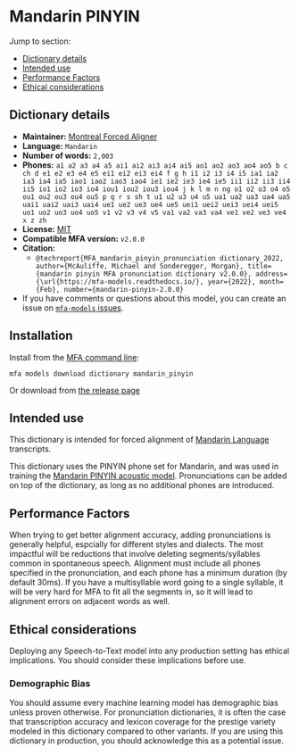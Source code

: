 
# Mandarin PINYIN

Jump to section:

- [Dictionary details](#dictionary-details)
- [Intended use](#intended-use)
- [Performance Factors](#performance-factors)
- [Ethical considerations](#ethical-considerations)

## Dictionary details

- **Maintainer:** [Montreal Forced Aligner](https://montreal-forced-aligner.readthedocs.io/)
- **Language:** `Mandarin`
- **Number of words:** `2,003`
- **Phones:** `a1 a2 a3 a4 a5 ai1 ai2 ai3 ai4 ai5 ao1 ao2 ao3 ao4 ao5 b c ch d e1 e2 e3 e4 e5 ei1 ei2 ei3 ei4 f g h i1 i2 i3 i4 i5 ia1 ia2 ia3 ia4 ia5 iao1 iao2 iao3 iao4 ie1 ie2 ie3 ie4 ie5 ii1 ii2 ii3 ii4 ii5 io1 io2 io3 io4 iou1 iou2 iou3 iou4 j k l m n ng o1 o2 o3 o4 o5 ou1 ou2 ou3 ou4 ou5 p q r s sh t u1 u2 u3 u4 u5 ua1 ua2 ua3 ua4 ua5 uai1 uai2 uai3 uai4 ue1 ue2 ue3 ue4 ue5 uei1 uei2 uei3 uei4 uei5 uo1 uo2 uo3 uo4 uo5 v1 v2 v3 v4 v5 va1 va2 va3 va4 ve1 ve2 ve3 ve4 x z zh`
- **License:** [MIT](https://github.com/MontrealCorpusTools/mfa-models/tree/main/dictionary/mandarin/pinyin/v2.0.0/LICENSE)
- **Compatible MFA version:** `v2.0.0`
- **Citation:**
  - `@techreport{MFA_mandarin_pinyin_pronunciation dictionary_2022, author={McAuliffe, Michael and Sonderegger, Morgan}, title={mandarin pinyin MFA pronunciation dictionary v2.0.0}, address={\url{https://mfa-models.readthedocs.io/}, year={2022}, month={Feb}, number={mandarin-pinyin-2.0.0}`
- If you have comments or questions about this model, you can create an issue on [`mfa-models` issues](https://github.com/MontrealCorpusTools/mfa-models/issues).

## Installation

Install from the [MFA command line](https://montreal-forced-aligner.readthedocs.io/en/latest/user_guide/models/index.html):

```
mfa models download dictionary mandarin_pinyin
```

Or download from [the release page](https://github.com/MontrealCorpusTools/mfa-models/releases/tag/dictionary-mandarin_pinyin-v2.0.0)

## Intended use

This dictionary is intended for forced alignment of [Mandarin Language](https://en.wikipedia.org/wiki/Mandarin_language) transcripts.

This dictionary uses the PINYIN phone set for Mandarin, and was used in training the
[Mandarin PINYIN acoustic model](https://github.com/MontrealCorpusTools/mfa-models/blob/main/acoustic/Mandarin/PINYIN/v2.0.0/).
Pronunciations can be added on top of the dictionary, as long as no additional phones are introduced.

## Performance Factors

When trying to get better alignment accuracy, adding pronunciations is generally helpful, espcially for different styles and dialects.  The most impactful will be reductions that
involve deleting segments/syllables common in spontaneous speech.  Alignment must include all phones specified in the pronunciation, and each phone has
a minimum duration (by default 30ms). If you have a multisyllable word going to a single syllable, it will be very hard for MFA to fit all the segments in,
so it will lead to alignment errors on adjacent words as well.

## Ethical considerations

Deploying any Speech-to-Text model into any production setting has ethical implications. You should consider these implications before use.

### Demographic Bias

You should assume every machine learning model has demographic bias unless proven otherwise.
For pronunciation dictionaries, it is often the case that transcription accuracy and lexicon coverage for the prestige variety modeled in this dictionary compared to other variants.
If you are using this dictionary in production, you should acknowledge this as a potential issue.
